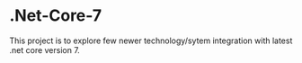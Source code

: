 # .Net-Core-7

This project is to explore few newer technology/sytem integration with latest .net core version 7.
